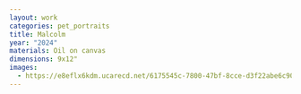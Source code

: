 ```yaml
---
layout: work
categories: pet_portraits
title: Malcolm
year: "2024"
materials: Oil on canvas
dimensions: 9x12"
images:
  - https://e8eflx6kdm.ucarecd.net/6175545c-7800-47bf-8cce-d3f22abe6c90/-/resize/2400/-/quality/lightest/-/format/auto/
---
```

